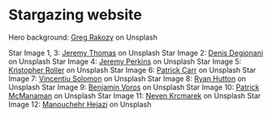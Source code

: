 # Stargazing website

Hero background: [Greg Rakozy](https://unsplash.com/@grakozy) on Unsplash

Star Image 1, 3: [Jeremy Thomas](https://unsplash.com/@jeremythomasphoto) on Unsplash
Star Image 2: [Denis Degionani](https://unsplash.com/@denisdegioanni) on Unsplash
Star Image 4: [Jeremy Perkins](https://unsplash.com/@jeremyperkins) on Unsplash
Star Image 5: [Kristopher Roller](https://unsplash.com/@krisroller) on Unsplash
Star Image 6: [Patrick Carr](https://unsplash.com/@patrickedwardcarr) on Unsplash
Star Image 7: [Vincentiu Solomon](https://unsplash.com/@vincentiu) on Unsplash
Star Image 8: [Ryan Hutton](https://unsplash.com/@ryan_hutton_) on Unsplash
Star Image 9: [Benjamin Voros](https://unsplash.com/@vorosbenisop) on Unsplash
Star Image 10: [Patrick McManaman](https://unsplash.com/@patmcmanaman) on Unsplash
Star Image 11: [Neven Krcmarek](https://unsplash.com/@nevenkrcmarek) on Unsplash
Star Image 12: [Manouchehr Hejazi](https://unsplash.com/@patrol) on Unsplash
